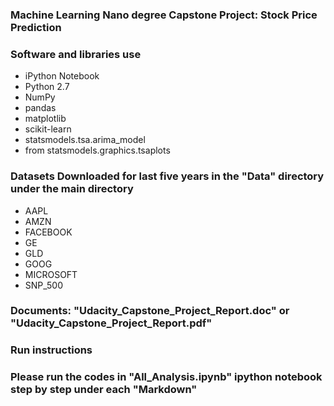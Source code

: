 ### Machine Learning Nano degree Capstone Project: Stock Price Prediction


### Software and libraries use
* iPython Notebook
* Python 2.7
* NumPy
* pandas
* matplotlib
* scikit-learn
* statsmodels.tsa.arima_model
* from statsmodels.graphics.tsaplots




### Datasets Downloaded for last five years in the "Data" directory under the main directory

* AAPL
* AMZN
* FACEBOOK
* GE
* GLD
* GOOG
* MICROSOFT
* SNP_500


### Documents: "Udacity_Capstone_Project_Report.doc" or "Udacity_Capstone_Project_Report.pdf"


### Run instructions

### Please run the codes in "All_Analysis.ipynb" ipython notebook step by step under each "Markdown"